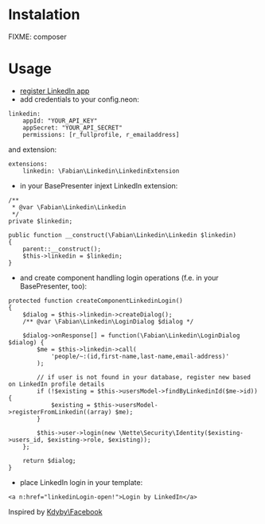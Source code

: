 Instalation
===========

FIXME: composer

Usage
=====

- [register LinkedIn app](https://www.linkedin.com/secure/developer)
- add credentials to your config.neon:
```
linkedin:
    appId: "YOUR_API_KEY"
    appSecret: "YOUR_API_SECRET"
    permissions: [r_fullprofile, r_emailaddress]
```
and extension:
```
extensions:
    linkedin: \Fabian\Linkedin\LinkedinExtension
```
- in your BasePresenter injext LinkedIn extension:
```
/**
 * @var \Fabian\Linkedin\Linkedin
 */
private $linkedin;

public function __construct(\Fabian\Linkedin\Linkedin $linkedin)
{
    parent::__construct();
    $this->linkedin = $linkedin;
}
```
- and create component handling login operations (f.e. in your BasePresenter, too):
```
protected function createComponentLinkedinLogin()
{
    $dialog = $this->linkedin->createDialog();
    /** @var \Fabian\Linkedin\LoginDialog $dialog */
    
    $dialog->onResponse[] = function(\Fabian\Linkedin\LoginDialog $dialog) {
        $me = $this->linkedin->call(
            'people/~:(id,first-name,last-name,email-address)'
        );
        
        // if user is not found in your database, register new based on LinkedIn profile details
        if (!$existing = $this->usersModel->findByLinkedinId($me->id)) {
            $existing = $this->usersModel->registerFromLinkedin((array) $me);
        }

        $this->user->login(new \Nette\Security\Identity($existing->users_id, $existing->role, $existing));
    };
    
    return $dialog;
}
```
- place LinkedIn login in your template:
```
<a n:href="linkedinLogin-open!">Login by LinkedIn</a>
```

Inspired by [Kdyby\Facebook](https://github.com/kdyby/facebook)